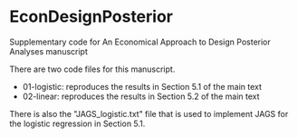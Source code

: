 # EconDesignPosterior
Supplementary code for An Economical Approach to Design Posterior Analyses manuscript 

There are two code files for this manuscript.

- 01-logistic: reproduces the results in Section 5.1 of the main text
- 02-linear: reproduces the results in Section 5.2 of the main text

There is also the "JAGS_logistic.txt" file that is used to implement JAGS for the logistic regression in Section 5.1.
